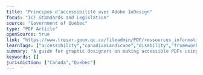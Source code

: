 ```yaml
---
title: "Principes d’accessibilité avec Adobe InDesign"
focus: "ICT Standards and Legislation"
source: "Government of Quebec"
type: "PDF Article"
openSource: true
link: "https://www.tresor.gouv.qc.ca/fileadmin/PDF/ressources_informationnelles/AccessibiliteWeb/principes_accessibilite_indesign.pdf"
learnTags: ["accessibility","canadianLandscape","disability","framework","government","ict","inclusivePractice"]
summary: "A guide for graphic designers on making accessible PDFs using Adobe InDesign software."
keywords: []
jurisdiction: ["Canada","Quebec"]
---
```

